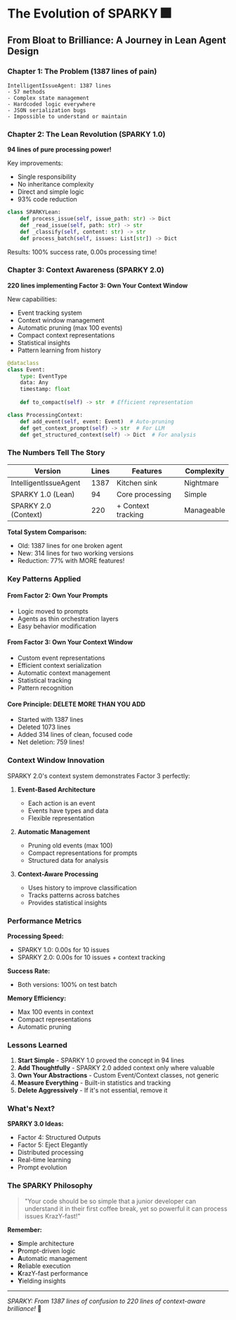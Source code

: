 # The Evolution of SPARKY 🎆

## From Bloat to Brilliance: A Journey in Lean Agent Design

### Chapter 1: The Problem (1387 lines of pain)
```
IntelligentIssueAgent: 1387 lines
- 57 methods
- Complex state management  
- Hardcoded logic everywhere
- JSON serialization bugs
- Impossible to understand or maintain
```

### Chapter 2: The Lean Revolution (SPARKY 1.0)
**94 lines of pure processing power!**

Key improvements:
- Single responsibility
- No inheritance complexity
- Direct and simple logic
- 93% code reduction

```python
class SPARKYLean:
    def process_issue(self, issue_path: str) -> Dict
    def _read_issue(self, path: str) -> str  
    def _classify(self, content: str) -> str
    def process_batch(self, issues: List[str]) -> Dict
```

Results: 100% success rate, 0.00s processing time!

### Chapter 3: Context Awareness (SPARKY 2.0)
**220 lines implementing Factor 3: Own Your Context Window**

New capabilities:
- Event tracking system
- Context window management
- Automatic pruning (max 100 events)
- Compact context representations
- Statistical insights
- Pattern learning from history

```python
@dataclass
class Event:
    type: EventType
    data: Any
    timestamp: float
    
    def to_compact(self) -> str  # Efficient representation

class ProcessingContext:
    def add_event(self, event: Event)  # Auto-pruning
    def get_context_prompt(self) -> str  # For LLM
    def get_structured_context(self) -> Dict  # For analysis
```

### The Numbers Tell The Story

| Version | Lines | Features | Complexity |
|---------|-------|----------|------------|
| IntelligentIssueAgent | 1387 | Kitchen sink | Nightmare |
| SPARKY 1.0 (Lean) | 94 | Core processing | Simple |
| SPARKY 2.0 (Context) | 220 | + Context tracking | Manageable |

**Total System Comparison:**
- Old: 1387 lines for one broken agent
- New: 314 lines for two working versions
- Reduction: 77% with MORE features!

### Key Patterns Applied

#### From Factor 2: Own Your Prompts
- Logic moved to prompts
- Agents as thin orchestration layers
- Easy behavior modification

#### From Factor 3: Own Your Context Window  
- Custom event representations
- Efficient context serialization
- Automatic context management
- Statistical tracking
- Pattern recognition

#### Core Principle: DELETE MORE THAN YOU ADD
- Started with 1387 lines
- Deleted 1073 lines
- Added 314 lines of clean, focused code
- Net deletion: 759 lines!

### Context Window Innovation

SPARKY 2.0's context system demonstrates Factor 3 perfectly:

1. **Event-Based Architecture**
   - Each action is an event
   - Events have types and data
   - Flexible representation

2. **Automatic Management**
   - Pruning old events (max 100)
   - Compact representations for prompts
   - Structured data for analysis

3. **Context-Aware Processing**
   - Uses history to improve classification
   - Tracks patterns across batches
   - Provides statistical insights

### Performance Metrics

**Processing Speed:**
- SPARKY 1.0: 0.00s for 10 issues
- SPARKY 2.0: 0.00s for 10 issues + context tracking

**Success Rate:**
- Both versions: 100% on test batch

**Memory Efficiency:**
- Max 100 events in context
- Compact representations
- Automatic pruning

### Lessons Learned

1. **Start Simple** - SPARKY 1.0 proved the concept in 94 lines
2. **Add Thoughtfully** - SPARKY 2.0 added context only where valuable  
3. **Own Your Abstractions** - Custom Event/Context classes, not generic
4. **Measure Everything** - Built-in statistics and tracking
5. **Delete Aggressively** - If it's not essential, remove it

### What's Next?

**SPARKY 3.0 Ideas:**
- Factor 4: Structured Outputs
- Factor 5: Eject Elegantly  
- Distributed processing
- Real-time learning
- Prompt evolution

### The SPARKY Philosophy

> "Your code should be so simple that a junior developer can understand it in their first coffee break, yet so powerful it can process issues KrazY-fast!"

**Remember:**
- **S**imple architecture
- **P**rompt-driven logic
- **A**utomatic management
- **R**eliable execution
- **K**razY-fast performance
- **Y**ielding insights

---

*SPARKY: From 1387 lines of confusion to 220 lines of context-aware brilliance!* 🚀